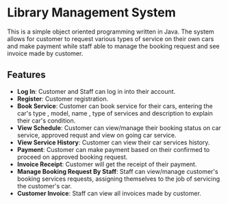 # Library Management System

This is a simple object oriented programming written in Java. The system allows for customer to request various types of service on their own cars and make payment while staff able to manage the booking request and see invoice made by customer.

## Features

- **Log In**: Customer and Staff can log in into their account.
- **Register**: Customer registration.
- **Book Service**: Customer can book service for their cars, entering the car's type , model, name , type of services and description to explain their car's condition.
- **View Schedule**: Customer can view/manage their booking status on car service, approved requst and view on going car service.
- **View Service History**: Customer can view their car services history.
- **Payment**: Customer can make payment based on their confirmed to proceed on approved booking request.
- **Invoice Receipt**: Customer will get the receipt of their payment.
- **Manage Booking Request By Staff**: Staff can view/manage customer's booking services requests, assigning themselves to the job of servicing the customer's car.
- **Customer Invoice**: Staff can view all invoices made by customer.
